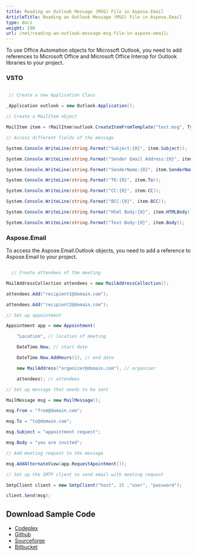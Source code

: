```yaml
---
title: Reading an Outlook Message (MSG) File in Aspose.Email
ArticleTitle: Reading an Outlook Message (MSG) File in Aspose.Email
type: docs
weight: 190
url: /net/reading-an-outlook-message-msg-file-in-aspose-email/
---
```



To use Office Automation objects for Microsoft Outlook, you need to add references to Microsoft Office and Microsoft Office Interop for Outlook libraries to your project.
### **VSTO**
``` cs

 // Create a new Application Class

_Application outlook = new Outlook.Application();

// Create a MailItem object

MailItem item = (MailItem)outlook.CreateItemFromTemplate("test.msg", Type.Missing);

// Access different fields of the message

System.Console.WriteLine(string.Format("Subject:{0}", item.Subject));

System.Console.WriteLine(string.Format("Sender Email Address:{0}", item.SenderEmailAddress));

System.Console.WriteLine(string.Format("SenderName:{0}", item.SenderName));

System.Console.WriteLine(string.Format("TO:{0}", item.To));

System.Console.WriteLine(string.Format("CC:{0}", item.CC));

System.Console.WriteLine(string.Format("BCC:{0}", item.BCC));

System.Console.WriteLine(string.Format("Html Body:{0}", item.HTMLBody));

System.Console.WriteLine(string.Format("Text Body:{0}", item.Body));

```
### **Aspose.Email**
To access the Aspose.Email.Outlook objects, you need to add a reference to Aspose.Email to your project.

``` cs

  // Create attendees of the meeting

MailAddressCollection attendees = new MailAddressCollection();

attendees.Add("recipient1@domain.com");

attendees.Add("recipient2@domain.com");

// Set up appointment

Appointment app = new Appointment(

    "Location", // location of meeting

    DateTime.Now, // start date

    DateTime.Now.AddHours(1), // end date

    new MailAddress("organizer@domain.com"), // organizer

    attendees); // attendees

// Set up message that needs to be sent

MailMessage msg = new MailMessage();

msg.From = "from@domain.com";

msg.To = "to@domain.com";

msg.Subject = "appointment request";

msg.Body = "you are invited";

// Add meeting request to the message

msg.AddAlternateView(app.RequestApointment());

// Set up the SMTP client to send email with meeting request

SmtpClient client = new SmtpClient("host", 25 ,"user", "password");

client.Send(msg);

```
## **Download Sample Code**
- [Codeplex](https://asposevsto.codeplex.com/downloads/get/772943)
- [Github](https://github.com/asposemarketplace/Aspose_for_VSTO/releases/download/5/Reading.an.Outlook.Message.MSG.File.Aspose.Email.zip)
- [Sourceforge](http://goo.gl/TpCQPp)
- [Bitbucket](https://bitbucket.org/asposemarketplace/aspose-for-vsto/downloads/Reading%20an%20Outlook%20Message%20\(MSG\)%20File%20\(Aspose.Email\).zip)
